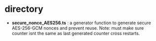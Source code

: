 # directory
- **secure_nonce_AES256.ts** : a generator function to generate secure AES-256-GCM nonces and prevent reuse. Note: must make sure counter isnt the same as last generated counter cross restarts.